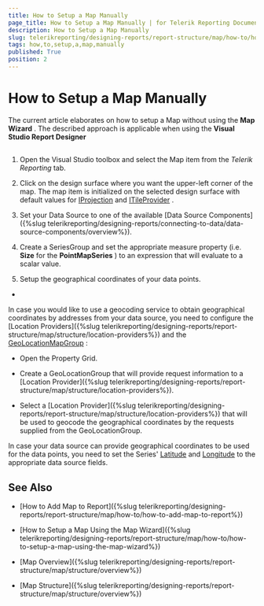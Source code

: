 ```yaml
---
title: How to Setup a Map Manually
page_title: How to Setup a Map Manually | for Telerik Reporting Documentation
description: How to Setup a Map Manually
slug: telerikreporting/designing-reports/report-structure/map/how-to/how-to-setup-a-map-manually
tags: how,to,setup,a,map,manually
published: True
position: 2
---
```


# How to Setup a Map Manually



The current article elaborates on how to setup a Map without using the __Map Wizard__ . The described approach is         applicable when using the __Visual Studio Report Designer__ 

## 

1. Open the Visual Studio toolbox and select the Map item from the *Telerik Reporting*  tab.                 

1. Click on the design surface where you want the upper-left corner of the map.                     The map item is initialized on the selected design surface with default values for                    [IProjection](/reporting/api/Telerik.Reporting.IProjection)                    and  [ITileProvider](/reporting/api/Telerik.Reporting.ITileProvider) .                 

1. Set your Data Source to one of the available [Data Source Components]({%slug telerikreporting/designing-reports/connecting-to-data/data-source-components/overview%}).                 

1. Create a SeriesGroup and set the appropriate measure property (i.e. __Size__  for the __PointMapSeries__ )                   to an expression that will evaluate to a scalar value.                 

1. Setup the geographical coordinates of your data points.

+ 

In case you would like to use a geocoding service to obtain geographical coordinates by addresses from your data source,                       you need to configure the [Location Providers]({%slug telerikreporting/designing-reports/report-structure/map/structure/location-providers%}) and the                        [GeoLocationMapGroup](/reporting/api/Telerik.Reporting.GeoLocationMapGroup) :                     

* Open the Property Grid.

* Create a GeoLocationGroup that will provide request information to a [Location Provider]({%slug telerikreporting/designing-reports/report-structure/map/structure/location-providers%}).                           

* Select a [Location Provider]({%slug telerikreporting/designing-reports/report-structure/map/structure/location-providers%}) that will be used to geocode the geographical coordinates by the requests supplied from the GeoLocationGroup.                           

In case your data source can provide geographical coordinates to be used for the data points,                       you need to set the Series'  [Latitude](/reporting/api/Telerik.Reporting.PointMapSeries#Telerik_Reporting_PointMapSeries_Latitude)  and                        [Longitude](/reporting/api/Telerik.Reporting.PointMapSeries#Telerik_Reporting_PointMapSeries_Longitude)  to the appropriate data source fields.                      

## See Also


 * [How to Add Map to Report]({%slug telerikreporting/designing-reports/report-structure/map/how-to/how-to-add-map-to-report%})

 * [How to Setup a Map Using the Map Wizard]({%slug telerikreporting/designing-reports/report-structure/map/how-to/how-to-setup-a-map-using-the-map-wizard%})

 * [Map Overview]({%slug telerikreporting/designing-reports/report-structure/map/structure/overview%})

 * [Map Structure]({%slug telerikreporting/designing-reports/report-structure/map/structure/overview%})
